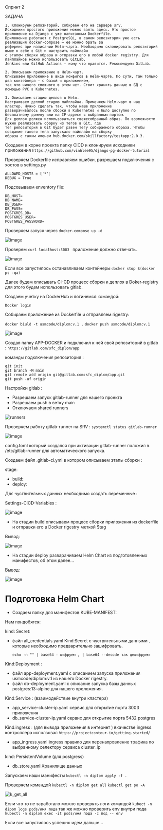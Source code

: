Спринт 2 

ЗАДАЧА

```
1. Клонируем репозиторий, собираем его на сервере srv.
Исходники простого приложения можно взять здесь. Это простое приложение на Django с уже написанным Dockerfile. 
Приложение работает с PostgreSQL, в самом репозитории уже есть реализация docker-compose — её можно брать за 
референс при написании Helm-чарта. Необходимо склонировать репозиторий выше к себе в Git и настроить пайплайн 
с этапом сборки образа и отправки его в любой docker registry. Для пайплайнов можно использовать GitLab, 
Jenkins или GitHub Actions — кому что нравится. Рекомендуем GitLab.

2. Описываем приложение в Helm-чарт.
Описываем приложение в виде конфигов в Helm-чарте. По сути, там только два контейнера — с базой и приложением, 
так что ничего сложного в этом нет. Стоит хранить данные в БД с помощью PVC в Kubernetes.

3. Описываем стадию деплоя в Helm.
Настраиваем деплой стадию пайплайна. Применяем Helm-чарт в наш кластер. Нужно сделать так, чтобы наше приложение 
разворачивалось после сборки в Kubernetes и было доступно по бесплатному домену или на IP-адресе с выбранным портом.
Для деплоя должен использоваться свежесобранный образ. По возможности нужно реализовать сборку из тегов в Git, где 
тег репозитория в Git будет равен тегу собираемого образа. Чтобы создание такого тега запускало пайплайн на сборку 
образа c таким именем hub.docker.com/skillfactory/testapp:2.0.3.
```

Создаем в корне проекта папку CICD и клонируем исходники приложения ```https://github.com/vinhlee95/django-pg-docker-tutorial```

Проверяем  Dockerfile исправляем ошибки, разрешаем подключения с хостов в settings.py 
```
ALLOWED_HOSTS = ['*']
DEBUG = True
```
Подсовываем enventory file: 
```
DB_HOST=
DB_NAME=
DB_USER=
DB_PASS=
POSTGRES_DB=
POSTGRES_USER=
POSTGRES_PASSWORD=
```
Проверяем запуск через ``` docker-compose up -d ```

![image](https://github.com/usmanofff/CICD/assets/74288450/51ecb3ef-8a9d-490d-a736-f7a10bd90086)

Проверем ```curl localhost:3003 ``` приложение должно отвечать.

![image](https://github.com/usmanofff/CICD/assets/74288450/064125a2-c453-476a-8c61-c317d44ab44e)

Если все запустилось останавливаем контейнеры ``` docker stop $(docker ps -qa) ``` 

Далее будем описывать CI-CD процесс сборки и деплоя в Doker-registry для этого будем использовать gitlab.

Создаем учетку на DockerHub и логинемся командой:

```Docker login``` 

Собираем приложение из Dockerfile и отправляем rigestry: 

```docker biuld -t usmcode/diplom:v.1 .``` 
```docker push usmcode/diplom:v.1```


![image](https://github.com/usmanofff/CICD/assets/74288450/c06121a4-5c15-4f26-a48f-218c16110918)


Создал папку APP-DOCKER и подключил к ней свой репозиторий в gitlab : ``` https://gitlab.com/sfc_diplom/app ```

команды подключения репозитория :
```
git init
git branch -M main
git remote add origin git@gitlab.com:sfc_diplom/app.git
git push -uf origin
```
Настройки gitlab :

- Разрешаем запуск gitlab-runner для нашего проекта
- Разрешаем push в ветку main
- Отключаем shared runners

![runners](https://github.com/usmanofff/CICD/assets/74288450/718ab76f-65da-460b-aa1a-f1c636b42074)

Проверяем работу gitlab-runner на SRV : ```systemctl status gitlab-runner```

![image](https://github.com/usmanofff/CICD/assets/74288450/e9e28200-c24b-4f63-bd01-8a3fe4a74533)


config.toml который создался при активации gitlab-runner положил в /etc/gitlab-runner для автоматического запуска.

Создаем файл .gitlab-ci.yml в котором описываем этапы сборки :

stage:
  - build:
  - deploy:

Для чуствительных данных необходимо создать переменные : 

Settings-CICD-Variables :

![image](https://github.com/usmanofff/CICD/assets/74288450/826eaae4-65ec-4fa4-9e5d-c1f41919c1f5)

- На стадии build описываем процесс сборки приложения из dockerfile и отправки его в Docker rigestry меткой $tag

Вывод:

![image](https://github.com/usmanofff/CICD/assets/74288450/e8ed9919-a326-4903-a77f-9ec672e3c461)

- На стадии deploy разварачиваем Helm Chart из подготовленных манифестов, об этом далее...

Вывод:

![image](https://github.com/usmanofff/CICD/assets/74288450/7702c830-43da-464f-b062-8a4ff6225e77)


<h1>Подготовка Helm Chart </h1>

  - Создаем папку для манифестов KUBE-MANIFEST:

Нам пондобятся:

kind: Secret:
- файл all_credentials.yaml Kind:Secret с чуствительными данными , которые необходимо предварительно зашифровать.

  ``` echo -n "" | base64 - шифруем , | base64 --decode так дешифруем ```

Kind:Deployment :
- файл app-deployment.yaml  с описанием запуска приложения  usmcode/diplom:v.1 из нашего Docker rigestry.
- файл db-deployment.yaml  c описание запуска базы данных postgres:13-alpine для нашего преложения. 

Kind:Service : (взаимодействие внутри кластера)
  - app_service-cluster-ip.yaml сервис для открытие порта 3003 приложения
  - db_service-cluster-ip.yaml сервис для открытие порта 5432 postgres 

Kind:ingress : (для вывода приложения в интернет )  вкачестве ingress контроллера исползовал ``` https://projectcontour.io/getting-started/ ```
  - app_ingress.yaml ingress правило для перенапровление трафика по выбранному селектору сервиса cluster_ip

kind: PersistentVolume (для postgress)
  - db_store.yaml Хранилище данных

Запускаем наши манифесты  ``` kubectl -n diplom apply -f . ```

Проверяем командой ``` kubectl -n diplom get all ```  ``` kubectl get po -A ```

![k_get_all](https://github.com/usmanofff/CICD/assets/74288450/5e6e0e28-91c4-4de1-81d8-2f61703319d1)

Если что то не заработало можно проверять логи командой ```kubect -n dipom logs pods/имя пода```
так же можно проверить env внутри пода ``` kubectl -n diplom exec -it pods/имя пода -с под -- env ```  

Если все запустилось успешно идем дальше...











